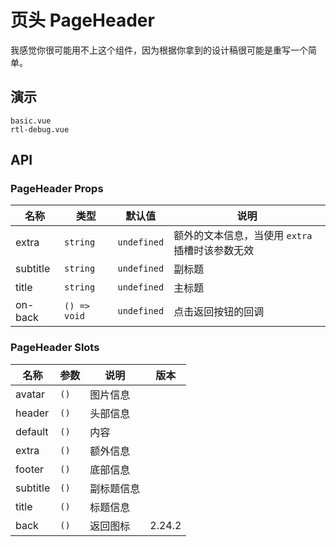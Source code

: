 <!--single-column-->

# 页头 PageHeader

我感觉你很可能用不上这个组件，因为根据你拿到的设计稿很可能是重写一个简单。

## 演示

```demo
basic.vue
rtl-debug.vue
```

## API

### PageHeader Props

| 名称 | 类型 | 默认值 | 说明 |
| --- | --- | --- | --- |
| extra | `string` | `undefined` | 额外的文本信息，当使用 `extra` 插槽时该参数无效 |
| subtitle | `string` | `undefined` | 副标题 |
| title | `string` | `undefined` | 主标题 |
| on-back | `() => void` | `undefined` | 点击返回按钮的回调 |

### PageHeader Slots

| 名称     | 参数 | 说明       | 版本   |
| -------- | ---- | ---------- | ------ |
| avatar   | `()` | 图片信息   |        |
| header   | `()` | 头部信息   |        |
| default  | `()` | 内容       |        |
| extra    | `()` | 额外信息   |        |
| footer   | `()` | 底部信息   |        |
| subtitle | `()` | 副标题信息 |        |
| title    | `()` | 标题信息   |        |
| back     | `()` | 返回图标   | 2.24.2 |
